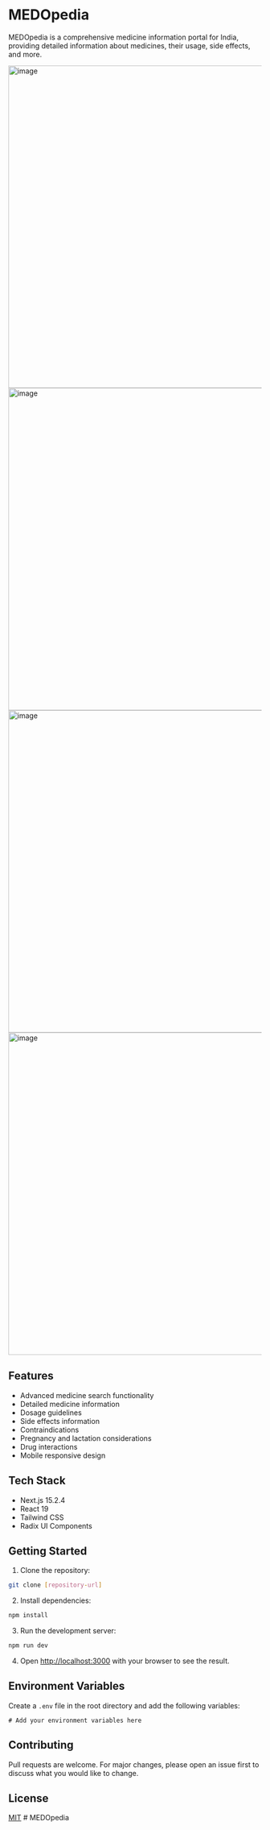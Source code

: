 # MEDOpedia

MEDOpedia is a comprehensive medicine information portal for India, providing detailed information about medicines, their usage, side effects, and more.

<img width="640" alt="image" src="https://github.com/user-attachments/assets/c3422767-7855-4122-b929-ff16d30dfc99" />

<img width="640" alt="image" src="https://github.com/user-attachments/assets/bbcf0ea9-6d98-40bb-8bad-7a5008834d48" />

<img width="640" alt="image" src="https://github.com/user-attachments/assets/4ba1c3d4-ae30-466f-b418-22a8305fb4ca" />

<img width="640" alt="image" src="https://github.com/user-attachments/assets/ccc16358-045d-4daf-be4a-114b7a4ecfc1" />



## Features

- Advanced medicine search functionality
- Detailed medicine information
- Dosage guidelines
- Side effects information
- Contraindications
- Pregnancy and lactation considerations
- Drug interactions
- Mobile responsive design

## Tech Stack

- Next.js 15.2.4
- React 19
- Tailwind CSS
- Radix UI Components

## Getting Started

1. Clone the repository:
```bash
git clone [repository-url]
```

2. Install dependencies:
```bash
npm install
```

3. Run the development server:
```bash
npm run dev
```

4. Open [http://localhost:3000](http://localhost:3000) with your browser to see the result.

## Environment Variables

Create a `.env` file in the root directory and add the following variables:
```
# Add your environment variables here
```

## Contributing

Pull requests are welcome. For major changes, please open an issue first to discuss what you would like to change.

## License

[MIT](https://choosealicense.com/licenses/mit/) # MEDOpedia
